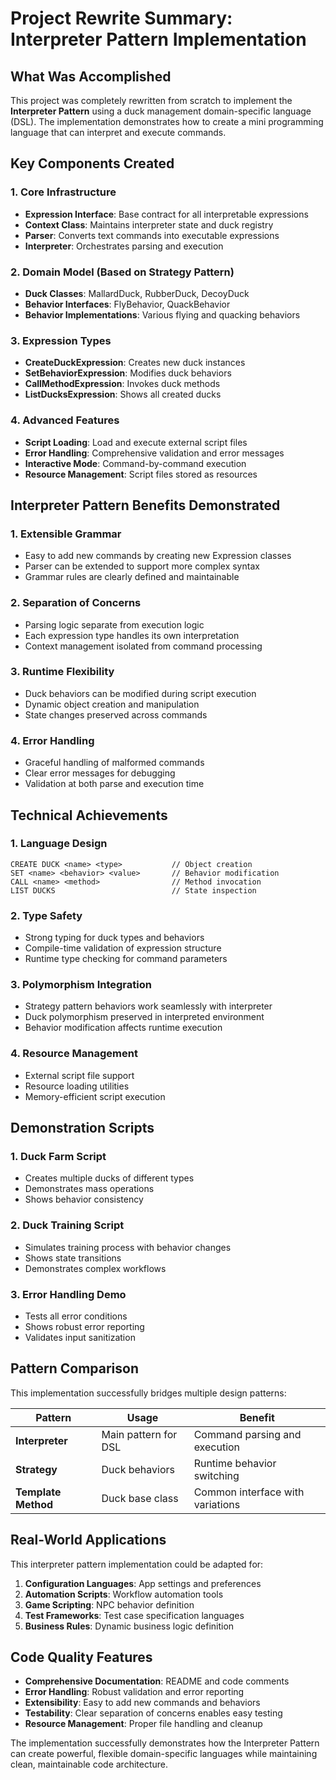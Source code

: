 # Project Rewrite Summary: Interpreter Pattern Implementation

## What Was Accomplished

This project was completely rewritten from scratch to implement the **Interpreter Pattern** using a duck management domain-specific language (DSL). The implementation demonstrates how to create a mini programming language that can interpret and execute commands.

## Key Components Created

### 1. Core Infrastructure
- **Expression Interface**: Base contract for all interpretable expressions
- **Context Class**: Maintains interpreter state and duck registry
- **Parser**: Converts text commands into executable expressions
- **Interpreter**: Orchestrates parsing and execution

### 2. Domain Model (Based on Strategy Pattern)
- **Duck Classes**: MallardDuck, RubberDuck, DecoyDuck
- **Behavior Interfaces**: FlyBehavior, QuackBehavior
- **Behavior Implementations**: Various flying and quacking behaviors

### 3. Expression Types
- **CreateDuckExpression**: Creates new duck instances
- **SetBehaviorExpression**: Modifies duck behaviors
- **CallMethodExpression**: Invokes duck methods
- **ListDucksExpression**: Shows all created ducks

### 4. Advanced Features
- **Script Loading**: Load and execute external script files
- **Error Handling**: Comprehensive validation and error messages
- **Interactive Mode**: Command-by-command execution
- **Resource Management**: Script files stored as resources

## Interpreter Pattern Benefits Demonstrated

### 1. **Extensible Grammar**
- Easy to add new commands by creating new Expression classes
- Parser can be extended to support more complex syntax
- Grammar rules are clearly defined and maintainable

### 2. **Separation of Concerns**
- Parsing logic separate from execution logic
- Each expression type handles its own interpretation
- Context management isolated from command processing

### 3. **Runtime Flexibility**
- Duck behaviors can be modified during script execution
- Dynamic object creation and manipulation
- State changes preserved across commands

### 4. **Error Handling**
- Graceful handling of malformed commands
- Clear error messages for debugging
- Validation at both parse and execution time

## Technical Achievements

### 1. **Language Design**
```
CREATE DUCK <name> <type>           // Object creation
SET <name> <behavior> <value>       // Behavior modification
CALL <name> <method>                // Method invocation
LIST DUCKS                          // State inspection
```

### 2. **Type Safety**
- Strong typing for duck types and behaviors
- Compile-time validation of expression structure
- Runtime type checking for command parameters

### 3. **Polymorphism Integration**
- Strategy pattern behaviors work seamlessly with interpreter
- Duck polymorphism preserved in interpreted environment
- Behavior modification affects runtime execution

### 4. **Resource Management**
- External script file support
- Resource loading utilities
- Memory-efficient script execution

## Demonstration Scripts

### 1. **Duck Farm Script**
- Creates multiple ducks of different types
- Demonstrates mass operations
- Shows behavior consistency

### 2. **Duck Training Script**
- Simulates training process with behavior changes
- Shows state transitions
- Demonstrates complex workflows

### 3. **Error Handling Demo**
- Tests all error conditions
- Shows robust error reporting
- Validates input sanitization

## Pattern Comparison

This implementation successfully bridges multiple design patterns:

| Pattern | Usage | Benefit |
|---------|-------|---------|
| **Interpreter** | Main pattern for DSL | Command parsing and execution |
| **Strategy** | Duck behaviors | Runtime behavior switching |
| **Template Method** | Duck base class | Common interface with variations |

## Real-World Applications

This interpreter pattern implementation could be adapted for:

1. **Configuration Languages**: App settings and preferences
2. **Automation Scripts**: Workflow automation tools
3. **Game Scripting**: NPC behavior definition
4. **Test Frameworks**: Test case specification languages
5. **Business Rules**: Dynamic business logic definition

## Code Quality Features

- **Comprehensive Documentation**: README and code comments
- **Error Handling**: Robust validation and error reporting
- **Extensibility**: Easy to add new commands and behaviors
- **Testability**: Clear separation of concerns enables easy testing
- **Resource Management**: Proper file handling and cleanup

The implementation successfully demonstrates how the Interpreter Pattern can create powerful, flexible domain-specific languages while maintaining clean, maintainable code architecture.
